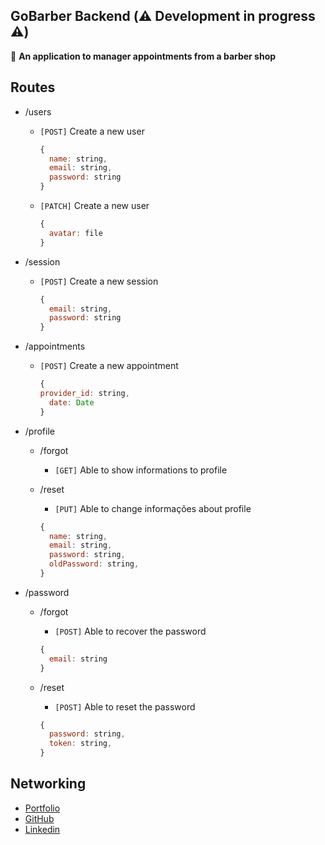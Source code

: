 ## GoBarber Backend (⚠️ Development in progress ⚠️)

:rocket: **An application to manager appointments from a barber shop**

## Routes

- /users
  - `[POST]`  Create a new user
    ```js script
    {
      name: string,
      email: string,
      password: string
    }
    ```
  - `[PATCH]`  Create a new user
    ```js script
    {
      avatar: file
    }
    ```

- /session
  - `[POST]`  Create a new session
    ```js script
    {
      email: string,
      password: string
    }
    ```

- /appointments
  - `[POST]`  Create a new appointment
    ```js script
    {
    provider_id: string,
	  date: Date
    }
    ```

- /profile
  - /forgot
    - `[GET]`  Able to show informations to profile

  - /reset
    - `[PUT]`  Able to change informações about profile
    ```js script
    {
      name: string,
      email: string,
      password: string,
      oldPassword: string,
    }
    ```

- /password
  - /forgot
    - `[POST]`  Able to recover the password
    ```js script
    {
      email: string
    }
    ```

  - /reset
    - `[POST]`  Able to reset the password
    ```js script
    {
      password: string,
      token: string,
    }
    ```

## Networking
- [Portfolio](https://moesiomarcelino.com)
- [GitHub](https://github.com/MoesioMarcelino)
- [Linkedin](https://br.linkedin.com/in/moesiomarcelino)

